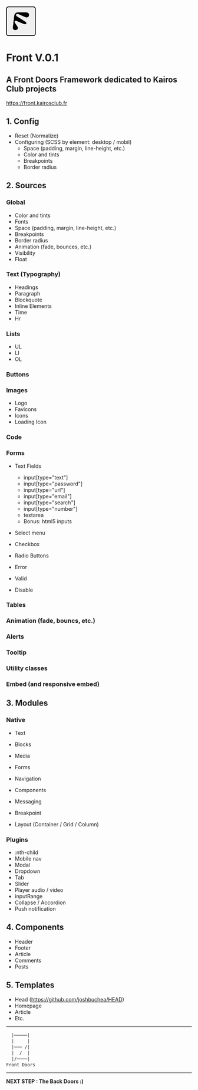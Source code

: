 

![Alt text](front.png)

# Front V.0.1
## A Front Doors Framework dedicated to Kairos Club projects

https://front.kairosclub.fr

## 1. Config

- Reset (Normalize)
- Configuring (SCSS by element: desktop / mobil)
  - Space (padding, margin, line-height, etc.)
  - Color and tints
  - Breakpoints
  - Border radius

## 2. Sources

### Global
  - Color and tints
  - Fonts
  - Space (padding, margin, line-height, etc.)
  - Breakpoints
  - Border radius
  - Animation (fade, bounces, etc.)
  - Visibility
  - Float

### Text (Typography)
  - Headings
  - Paragraph
  - Blockquote
  - Inline Elements
  - Time
  - Hr

### Lists
  - UL
  - LI
  - OL

### Buttons

### Images
  - Logo
  - Favicons
  - Icons
  - Loading Icon

### Code

### Forms

  - Text Fields
    - input[type="text"]
    - input[type="password"]
    - input[type="url"]
    - input[type="email"]
    - input[type="search"]
    - input[type="number"]
    - textarea
    - Bonus: html5 inputs

  - Select menu
  - Checkbox
  - Radio Buttons

  - Error
  - Valid
  - Disable

### Tables

### Animation (fade, bouncs, etc.)
### Alerts
### Tooltip
### Utility classes
### Embed (and responsive embed)

## 3. Modules

### Native

- Text
- Blocks
- Media
- Forms
- Navigation
- Components
- Messaging

- Breakpoint
- Layout (Container / Grid / Column)

### Plugins

- :nth-child
- Mobile nav
- Modal
- Dropdown
- Tab
- Slider
- Player audio / video
- inputRange
- Collapse / Accordion
- Push notification

## 4. Components

- Header
- Footer
- Article
- Comments
- Posts

## 5. Templates

- Head (https://github.com/joshbuchea/HEAD)
- Homepage
- Article
- Etc.

---

      |─────|
      |     |
      |─── /|
      |  /  |
      |/────|
    Front Doors
    
---

**NEXT STEP : The Back Doors :)**

